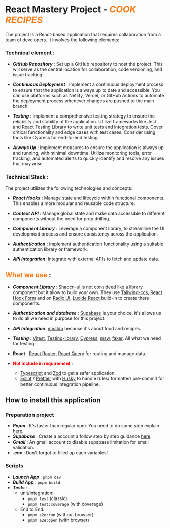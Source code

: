# React Mastery Project - <span style="color:#FA7C16">_COOK RECIPES_</span>

The project is a React-based application that requires collaboration from a team of developers. It involves the following elements:

### Technical element :

- **_GitHub Repository_** : Set up a GitHub repository to host the project. This will serve as the central location for collaboration, code versioning, and issue tracking.

- **_Continuous Deployment_** : Implement a continuous deployment process to ensure that the application is always up to date and accessible. You can use platforms such as Netlify, Vercel, or GitHub Actions to automate the deployment process whenever changes are pushed to the main branch.

- **_Testing_** : Implement a comprehensive testing strategy to ensure the reliability and stability of the application. Utilize frameworks like Jest and React Testing Library to write unit tests and integration tests. Cover critical functionality and edge cases with test cases. Consider using tools like Cypress for end-to-end testing.

- **_Always Up_** : Implement measures to ensure the application is always up and running, with minimal downtime. Utilize monitoring tools, error tracking, and automated alerts to quickly identify and resolve any issues that may arise.

### Technical Stack :

The project utilizes the following technologies and concepts:

- **_React Hooks_** : Manage state and lifecycle within functional components. This enables a more modular and reusable code structure.

- **_Context API_** : Manage global state and make data accessible to different components without the need for prop drilling.

- **_Component Library_** : Leverage a component library, to streamline the UI development process and ensure consistency across the application.

- **_Authentication_** : Implement authentication functionality using a suitable authentication library or framework.

- **_API Integration_**: Integrate with external APIs to fetch and update data.

## <span style="color:#FA7C16">What we use</span> :

- **_Component Library_** : [Shadcn-ui](https://ui.shadcn.com) is not consideed like a library component but it allow to build your own.
  They use [Tailwind-ccs](https://tailwindcss.com), [React Hook Form](https://react-hook-form.com) and on [Radix UI](https://www.radix-ui.com), [Lucide React](https://lucide.dev/guide/packages/lucide-react) build-in to create there components.

- **_Authentication and database_** : [Supabase](https://supabase.com) is your choice, it's allows us to do all we need in purpose for this project.

- **_API Integration_**: [mealdb](https://www.themealdb.com/api.php) because it's about food and recipes.

- **_Testing_** : [Vitest](https://vitest.dev), [Testing-library](https://testing-library.com), [Cypress](https://docs.cypress.io/guides/overview/why-cypress), [msw](https://mswjs.io), [faker](https://fakerjs.dev). All what we need for testing.

- **React** : [React Router](https://reactrouter.com/en/main), [React Query](https://tanstack.com/query/v3/) for routing and manage data.

- <span style="color:#FF0000">**Not include in requirement**</span> :

  - [Typescript](https://www.typescriptlang.org) and [Zod](https://zod.dev) to get a safer application.
  - [Eslint](https://eslint.org) / [Prettier](https://prettier.io) with [Husky](https://typicode.github.io/husky/) to handle rules/ formatter/ pre-commit for better continuous integration pipeline.

## How to install this application

### Preparation project

- **_Pnpm_** : It's faster than regular npm. You need to do some step explain [here](https://pnpm.io/installation).
- **_Supabase_** : Create a account a follow step by step guidance [here](https://www.notion.so/Supabase-setup-e7c21e08ff52494d9d95d6869eadf3fb?pvs=4).
- **_Gmail_** : An gmail account to disable supabase limitation for email validation.
- **_.env_** : Don't forgot to filled up each variables!

### Scripts

- **_Launch App_** : `pnpm dev`
- **_Build App_** : `pnpm build`
- **_Tests_** :
  - unit/integration:
    - `pnpm test` (classic)
    - `pnpm test:coverage` (with coverage)
  - End to End:
    - `pnpm e2e:run` (without browser)
    - `pnpm e2e:open` (with browser)
